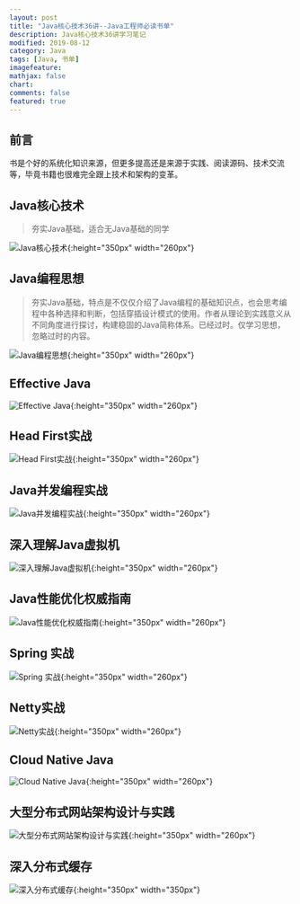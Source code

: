 ```yaml
---
layout: post
title: "Java核心技术36讲--Java工程师必读书单"
description: Java核心技术36讲学习笔记
modified: 2019-08-12
category: Java
tags: [Java, 书单]
imagefeature:
mathjax: false
chart:
comments: false
featured: true
---
```


## 前言

书是个好的系统化知识来源，但更多提高还是来源于实践、阅读源码、技术交流等，毕竟书籍也很难完全跟上技术和架构的变革。

## Java核心技术

> 夯实Java基础，适合无Java基础的同学

![Java核心技术](https://raw.githubusercontent.com/leozhangjie66/pic-repo/master/img/Java%E6%A0%B8%E5%BF%83%E6%8A%80%E6%9C%AF.jpg){:height="350px" width="260px"}

## Java编程思想

> 夯实Java基础，特点是不仅仅介绍了Java编程的基础知识点，也会思考编程中各种选择和判断，包括穿插设计模式的使用。作者从理论到实践意义从不同角度进行探讨，构建稳固的Java简称体系。已经过时。仅学习思想，忽略过时的内容。

![Java编程思想](https://raw.githubusercontent.com/leozhangjie66/pic-repo/master/img/Java%E7%BC%96%E7%A8%8B%E6%80%9D%E6%83%B3.jpg){:height="350px" width="260px"}

## Effective Java

> 

![Effective Java](https://raw.githubusercontent.com/leozhangjie66/pic-repo/master/img/Effective%20Java.jpg){:height="350px" width="260px"}

## Head First实战

> 

![Head First实战](https://raw.githubusercontent.com/leozhangjie66/pic-repo/master/img/Head%20First%E8%AE%BE%E8%AE%A1%E6%A8%A1%E5%BC%8F.jpg){:height="350px" width="260px"}

## Java并发编程实战

> 

![Java并发编程实战](https://raw.githubusercontent.com/leozhangjie66/pic-repo/master/img/Java%E5%B9%B6%E5%8F%91%E7%BC%96%E7%A8%8B%E5%AE%9E%E6%88%98.jpg){:height="350px" width="260px"}

## 深入理解Java虚拟机

> 

![深入理解Java虚拟机](https://raw.githubusercontent.com/leozhangjie66/pic-repo/master/img/%E6%B7%B1%E5%85%A5%E7%90%86%E8%A7%A3Java%E8%99%9A%E6%8B%9F%E6%9C%BA.jpg){:height="350px" width="260px"}

## Java性能优化权威指南

> 

![Java性能优化权威指南](https://raw.githubusercontent.com/leozhangjie66/pic-repo/master/img/Java%E6%80%A7%E8%83%BD%E4%BC%98%E5%8C%96%E6%9D%83%E5%A8%81%E6%8C%87%E5%8D%97.jpg){:height="350px" width="260px"}

## Spring 实战

> 

![Spring 实战](https://raw.githubusercontent.com/leozhangjie66/pic-repo/master/img/Spring%E5%AE%9E%E6%88%98.jpg){:height="350px" width="260px"}

## Netty实战

> 

![Netty实战](https://raw.githubusercontent.com/leozhangjie66/pic-repo/master/img/Netty%E5%AE%9E%E6%88%98.jpg){:height="350px" width="260px"}

## Cloud Native Java

> 

![Cloud Native Java](https://raw.githubusercontent.com/leozhangjie66/pic-repo/master/img/Cloud%20Native%20Java.jpg){:height="350px" width="260px"}

## 大型分布式网站架构设计与实践

> 

![大型分布式网站架构设计与实践](https://raw.githubusercontent.com/leozhangjie66/pic-repo/master/img/%E5%A4%A7%E5%9E%8B%E5%88%86%E5%B8%83%E5%BC%8F%E7%BD%91%E7%AB%99%E6%9E%B6%E6%9E%84%E8%AE%BE%E8%AE%A1%E4%B8%8E%E5%AE%9E%E6%88%98.jpg){:height="350px" width="260px"}

## 深入分布式缓存

> 

![深入分布式缓存](https://raw.githubusercontent.com/leozhangjie66/pic-repo/master/img/%E6%B7%B1%E5%85%A5%E5%88%86%E5%B8%83%E5%BC%8F%E7%BC%93%E5%AD%98.jpg){:height="350px" width="350px"}
